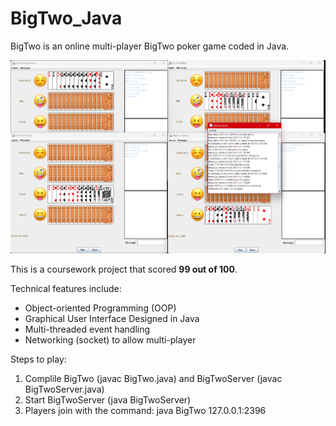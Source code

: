 # BigTwo_Java

BigTwo is an online multi-player BigTwo poker game coded in Java.

<img src="Showcase.png">

This is a coursework project that scored **99 out of 100**.

Technical features include:

- Object-oriented Programming (OOP)
- Graphical User Interface Designed in Java
- Multi-threaded event handling
- Networking (socket) to allow multi-player

Steps to play:
1. Complile BigTwo (javac BigTwo.java) and BigTwoServer (javac BigTwoServer.java)
2. Start BigTwoServer (java BigTwoServer)
3. Players join with the command: java BigTwo 127.0.0.1:2396
